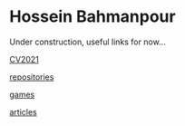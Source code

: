 # Hossein Bahmanpour

Under construction, useful links for now...

[CV2021](https://drive.google.com/file/d/1yAvxTqkb5N9hNKCvOOop5NbjqKjPknn-/view "Hossein's public CV")

[repositories](https://github.com/hosseinbahmanpour "Hossein's repositories")

[games](https://bahmanpour.wordpress.com "Hossein's games")

[articles](https://hosseinbahmanpour.blogspot.com "Hossein's articles")
